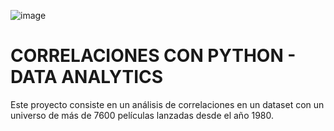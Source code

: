 ![image](https://github.com/eggodev/DataAnalyticsPortfolioProjects/assets/82822293/b58343d1-3bad-4283-af7f-5f2c6f69809d)




# CORRELACIONES CON PYTHON - DATA ANALYTICS

Este proyecto consiste en un análisis de correlaciones en un dataset con un universo de más de 7600 películas lanzadas desde
el año 1980.
